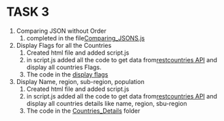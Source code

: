# TASK 3

1. Comparing JSON without Order
    1. completed in the file[Comparing_JSONS.js](/Comparing_JSONS.js)
2. Display Flags for all the Countries
    1. Created html file and added script.js
    2. in script.js added all the code to get data from[restcountries API](https://restcountries.com/v3.1/all) and display all countries Flags.
    3. The code in the [display flags](./Display%20Flags/)
3. Display Name, region, sub-region, population
    1. Created html file and added script.js
    2. in script.js added all the code to get data from[restcountries API](https://restcountries.com/v3.1/all) and display all countries details like name, region, sbu-region
    3. The code in the [Countries_Details](./Countries_Deatails/) folder